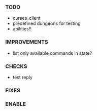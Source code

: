 ### TODO
- curses_client
- predefined dungeons for testing
- abilities!!

### IMPROVEMENTS
- list only available commands in state?

### CHECKS
- test reply

### FIXES

### ENABLE
